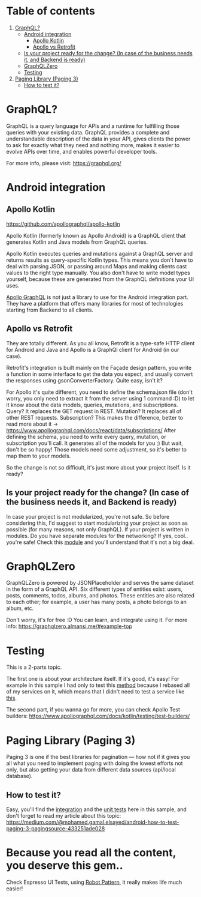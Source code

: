 # Table of contents
1. [GraphQL?](#why-graphql)
   - [Android integration](#android-integration)
     - [Apollo Kotlin](#apollo-kotlin)
     - [Apollo vs Retrofit](#apollo-vs-retrofit)
   - [Is your project ready for the change? (In case of the business needs it, and Backend is ready)](#is-your-project-ready-for-the-change-in-case-of-the-business-needs-it-and-backend-is-ready)
   - [GraphQLZero](#graphqlzero)
   - [Testing](#testing)
2. [Paging Library (Paging 3)](#paging-library-paging-3)
   - [How to test it?](#how-to-test-it)

# GraphQL?
GraphQL is a query language for APIs and a runtime for fulfilling those queries with your existing data. GraphQL provides a complete and understandable description of the data in your API, gives clients the power to ask for exactly what they need and nothing more, makes it easier to evolve APIs over time, and enables powerful developer tools.

For more info, please visit: https://graphql.org/

# Android integration

## Apollo Kotlin
https://github.com/apollographql/apollo-kotlin

Apollo Kotlin (formerly known as Apollo Android) is a GraphQL client that generates Kotlin and Java models from GraphQL queries.

Apollo Kotlin executes queries and mutations against a GraphQL server and returns results as query-specific Kotlin types. This means you don't have to deal with parsing JSON, or passing around Maps and making clients cast values to the right type manually. You also don't have to write model types yourself, because these are generated from the GraphQL definitions your UI uses.

[Apollo GraphQL](https://www.apollographql.com/) is not just a library to use for the Android integration part. They have a platform that offers many libraries for most of technologies starting from Backend to all clients.

## Apollo vs Retrofit
They are totally different. As you all know, Retrofit is a type-safe HTTP client for Android and Java and Apollo is a GraphQl client for Android (in our case).

Retrofit's integration is built mainly on the Façade design pattern, you write a function in some interface to get the data you expect, and usually convert the responses using gsonConverterFactory. Quite easy, isn't it?

For Apollo it's quite different, you need to define the schema.json file (don't worry, you only need to extract it from the server using 1 command :D) to let it know about the data models, queries, mutations, and subscriptions.
Query? It replaces the GET request in REST.
Mutation? It replaces all of other REST requests.
Subscription? This makes the difference, better to read more about it -> https://www.apollographql.com/docs/react/data/subscriptions/
After defining the schema, you need to write every query, mutation, or subscription you'll call. It generates all of the models for you ;) But wait, don't be so happy! Those models need some adjustment, so it's better to map them to your models.

So the change is not so difficult, it's just more about your project itself. Is it ready?

## Is your project ready for the change? (In case of the business needs it, and Backend is ready)
In case your project is not modularized, you're not safe. So before considering this, I'd suggest to start modularizing your project as soon as possible (for many reasons, not only GraphQL).
If your project is written in modules. Do you have separate modules for the networking? If yes, cool.. you're safe! Check this [module](https://github.com/MohamedGamalElsayed/graphql-zero/tree/master/zerographql) and you'll understand that it's not a big deal.

# GraphQLZero
GraphQLZero is powered by JSONPlaceholder and serves the same dataset in the form of a GraphQL API. Six different types of entities exist: users, posts, comments, todos, albums, and photos. These entities are also related to each other; for example, a user has many posts, a photo belongs to an album, etc.

Don't worry, it's for free :D You can learn, and integrate using it. For more info: https://graphqlzero.almansi.me/#example-top

# Testing
This is a 2-parts topic. 

The first one is about your architecture itself. If it's good, it's easy! For example in this sample I had only to test this [method](https://github.com/MohamedGamalElsayed/graphql-zero/blob/master/zerographql/src/main/java/sample/mohamed/zerographql/data/base/ApolloCallHelper.kt) because I rebased all of my services on it, which means that I didn't need to test a service like [this](https://github.com/MohamedGamalElsayed/graphql-zero/blob/master/zerographql/src/main/java/sample/mohamed/zerographql/service/PostServices.kt). 

The second part, if you wanna go for more, you can check Apollo Test builders: https://www.apollographql.com/docs/kotlin/testing/test-builders/

# Paging Library (Paging 3)
Paging 3 is one if the best libraries for pagination — how not if it gives you all what you need to implement paging with doing the lowest efforts not only, but also getting your data from different data sources (api/local database).

## How to test it?
Easy, you'll find the [integration](https://github.com/MohamedGamalElsayed/graphql-zero/blob/master/app/src/main/java/sample/mohamed/newsfeed/features/timeline/posts/network/PostsPagingSource.kt) and the [unit tests](https://github.com/MohamedGamalElsayed/graphql-zero/blob/master/app/src/test/java/sample/mohamed/newsfeed/features/timeline/posts/network/PostsPagingSourceTest.kt) here in this sample, and don't forget to read my article about this topic:
https://medium.com/@mohamed.gamal.elsayed/android-how-to-test-paging-3-pagingsource-433251ade028

# Because you read all the content, you deserve this gem.. 
Check Espresso UI Tests, using [Robot Pattern](https://github.com/MohamedGamalElsayed/graphql-zero/tree/master/app/src/androidTest/java/sample/mohamed/newsfeed/features/timeline/posts), it really makes life much easier!

